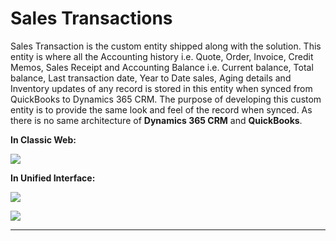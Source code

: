 # Sales Transactions

Sales Transaction is the custom entity shipped along with the solution. This entity is where all the Accounting history i.e. Quote, Order, Invoice, Credit Memos, Sales Receipt and Accounting Balance i.e. Current balance, Total balance, Last transaction date, Year to Date sales, Aging details and Inventory updates of any record is stored in this entity when synced from QuickBooks to Dynamics 365 CRM. The purpose of developing this custom entity is to provide the same look and feel of the record when synced. As there is no same architecture of **Dynamics 365 CRM** and **QuickBooks**.

**In Classic Web:**

![](<../../.gitbook/assets/Sales Tran\_1.png>)

**In Unified Interface:**

![](<../../.gitbook/assets/Sales Tran\_2.png>)

![](<../../.gitbook/assets/Sales Tran\_3.png>)

****

